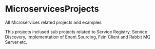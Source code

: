 # MicroservicesProjects
All Microservices related projects and examples

This projects inclused sub projects related to Service Registry, Service Discovery, Implementation of Enent Sourcing, Fein Client and Rabbit MQ Server etc. 
